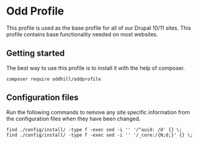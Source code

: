 # Odd Profile

This profile is used as the base profile for all of our Drupal 10/11 sites.
This profile contains base functionality needed on most websites.

## Getting started

The best way to use this profile is to install it with the help of composer.

```
composer require oddhill/oddprofile
```

## Configuration files

Run the following commands to remove any site specific information from the
configuration files when they have been changed.

```
find ./config/install/ -type f -exec sed -i '' '/^uuid: /d' {} \;
find ./config/install/ -type f -exec sed -i '' '/_core:/{N;d;}' {} \;
```

